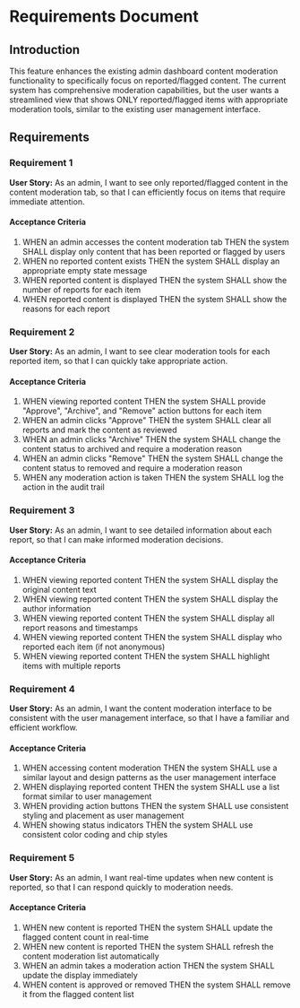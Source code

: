 # Requirements Document

## Introduction

This feature enhances the existing admin dashboard content moderation functionality to specifically focus on reported/flagged content. The current system has comprehensive moderation capabilities, but the user wants a streamlined view that shows ONLY reported/flagged items with appropriate moderation tools, similar to the existing user management interface.

## Requirements

### Requirement 1

**User Story:** As an admin, I want to see only reported/flagged content in the content moderation tab, so that I can efficiently focus on items that require immediate attention.

#### Acceptance Criteria

1. WHEN an admin accesses the content moderation tab THEN the system SHALL display only content that has been reported or flagged by users
2. WHEN no reported content exists THEN the system SHALL display an appropriate empty state message
3. WHEN reported content is displayed THEN the system SHALL show the number of reports for each item
4. WHEN reported content is displayed THEN the system SHALL show the reasons for each report

### Requirement 2

**User Story:** As an admin, I want to see clear moderation tools for each reported item, so that I can quickly take appropriate action.

#### Acceptance Criteria

1. WHEN viewing reported content THEN the system SHALL provide "Approve", "Archive", and "Remove" action buttons for each item
2. WHEN an admin clicks "Approve" THEN the system SHALL clear all reports and mark the content as reviewed
3. WHEN an admin clicks "Archive" THEN the system SHALL change the content status to archived and require a moderation reason
4. WHEN an admin clicks "Remove" THEN the system SHALL change the content status to removed and require a moderation reason
5. WHEN any moderation action is taken THEN the system SHALL log the action in the audit trail

### Requirement 3

**User Story:** As an admin, I want to see detailed information about each report, so that I can make informed moderation decisions.

#### Acceptance Criteria

1. WHEN viewing reported content THEN the system SHALL display the original content text
2. WHEN viewing reported content THEN the system SHALL display the author information
3. WHEN viewing reported content THEN the system SHALL display all report reasons and timestamps
4. WHEN viewing reported content THEN the system SHALL display who reported each item (if not anonymous)
5. WHEN viewing reported content THEN the system SHALL highlight items with multiple reports

### Requirement 4

**User Story:** As an admin, I want the content moderation interface to be consistent with the user management interface, so that I have a familiar and efficient workflow.

#### Acceptance Criteria

1. WHEN accessing content moderation THEN the system SHALL use a similar layout and design patterns as the user management interface
2. WHEN displaying reported content THEN the system SHALL use a list format similar to user management
3. WHEN providing action buttons THEN the system SHALL use consistent styling and placement as user management
4. WHEN showing status indicators THEN the system SHALL use consistent color coding and chip styles

### Requirement 5

**User Story:** As an admin, I want real-time updates when new content is reported, so that I can respond quickly to moderation needs.

#### Acceptance Criteria

1. WHEN new content is reported THEN the system SHALL update the flagged content count in real-time
2. WHEN new content is reported THEN the system SHALL refresh the content moderation list automatically
3. WHEN an admin takes a moderation action THEN the system SHALL update the display immediately
4. WHEN content is approved or removed THEN the system SHALL remove it from the flagged content list